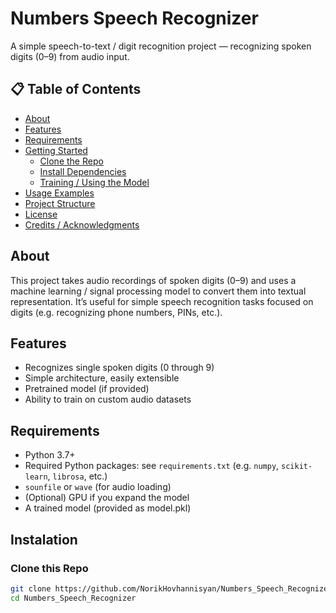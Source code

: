# Numbers Speech Recognizer

A simple speech-to-text / digit recognition project — recognizing spoken digits (0–9) from audio input.

## 📋 Table of Contents

- [About](#about)  
- [Features](#features)  
- [Requirements](#requirements)  
- [Getting Started](#getting-started)  
  - [Clone the Repo](#clone-the-repo)  
  - [Install Dependencies](#install-dependencies)  
  - [Training / Using the Model](#training--using-the-model)  
- [Usage Examples](#usage-examples)  
- [Project Structure](#project-structure)  
- [License](#license)  
- [Credits / Acknowledgments](#credits--acknowledgments)  

## About

This project takes audio recordings of spoken digits (0–9) and uses a machine learning / signal processing model to convert them into textual representation. It’s useful for simple speech recognition tasks focused on digits (e.g. recognizing phone numbers, PINs, etc.).

## Features

- Recognizes single spoken digits (0 through 9)  
- Simple architecture, easily extensible  
- Pretrained model (if provided)  
- Ability to train on custom audio datasets  

## Requirements

- Python 3.7+  
- Required Python packages: see `requirements.txt` (e.g. `numpy`, `scikit-learn`, `librosa`, etc.)
- `sounfile` or `wave` (for audio loading)  
- (Optional) GPU if you expand the model
-  A trained model (provided as model.pkl)

## Instalation

### Clone this Repo

```bash
git clone https://github.com/NorikHovhannisyan/Numbers_Speech_Recognizer.git
cd Numbers_Speech_Recognizer
